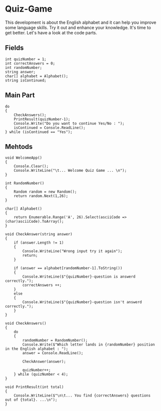 # Quiz-Game

This development is about the English alphabet and it can help you improve some 
language skills. Try it out and enhance your knowledge. 
It's time to get better.
Let's have a look at the code parts.

## Fields

   
    
    int quizNumber = 1;
    int correctAnswers = 0;
    int randomNumber;
    string answer;
    char[] alphabet = Alphabet();
    string isContinued;


## Main Part



    do
    {
        CheckAnswers();
        PrintResult(quizNumber-1);
        Console.Write("Do you want to continue Yes/No : ");
        isContinued = Console.ReadLine();
    } while (isContinued == "Yes");


## Mehtods

   
    
    void WelcomeApp()
    {
        Console.Clear();
        Console.WriteLine("\t... Welcome Quiz Game ... \n");
    }
    
    int RandomNumber()
    {
        Random random = new Random();
        return random.Next(1,26);
    }

    char[] Alphabet()
    {
        return Enumerable.Range('A', 26).Select(asciiCode => (char)asciiCode).ToArray();
    }

    void CheckAnswer(string answer)
    {
        if (answer.Length != 1)
        {
            Console.WriteLine("Wrong input try it again");
            return;
        }
    
        if (answer == alphabet[randomNumber-1].ToString())
        {
            Console.WriteLine($"{quizNumber}-question is answerd correctly.");
            correctAnswers ++;
        }
        else
        {
            Console.WriteLine($"{quizNumber}-question isn't answerd correctly.");
        }
    }

    void CheckAnswers()
    {
        do
        {
            randomNumber = RandomNumber();
            Console.Write($"Which letter lands in {randomNumber} position in the English alphabet : ");
            answer = Console.ReadLine();
    
            CheckAnswer(answer);
    
            quizNumber++;
        } while (quizNumber < 4);
    }
    
    void PrintResult(int total)
    {
        Console.WriteLine($"\n\t... You find {correctAnswers} questions out of {total}. ...\n");
    }

